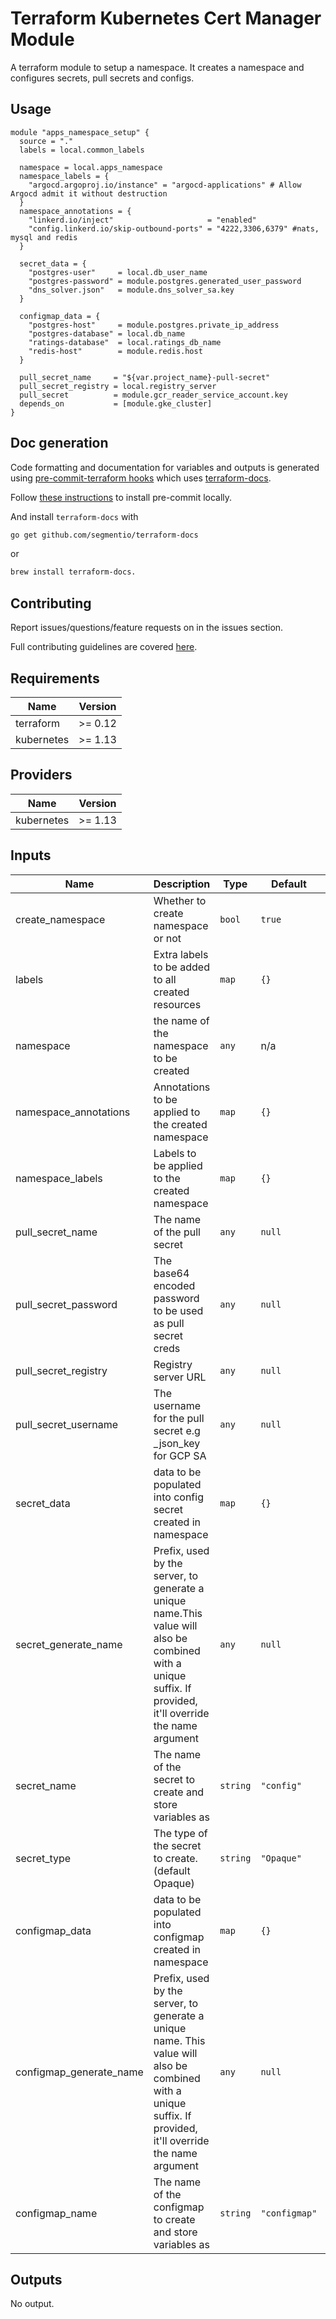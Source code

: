# Terraform Kubernetes Cert Manager Module
A terraform module to setup a namespace. It creates a namespace and configures secrets, pull secrets and configs.

## Usage

```hcl
module "apps_namespace_setup" {
  source = "."
  labels = local.common_labels

  namespace = local.apps_namespace
  namespace_labels = {
    "argocd.argoproj.io/instance" = "argocd-applications" # Allow Argocd admit it without destruction
  }
  namespace_annotations = {
    "linkerd.io/inject"                     = "enabled"
    "config.linkerd.io/skip-outbound-ports" = "4222,3306,6379" #nats, mysql and redis
  }

  secret_data = {
    "postgres-user"     = local.db_user_name
    "postgres-password" = module.postgres.generated_user_password
    "dns_solver.json"   = module.dns_solver_sa.key
  }

  configmap_data = {
    "postgres-host"     = module.postgres.private_ip_address
    "postgres-database" = local.db_name
    "ratings-database"  = local.ratings_db_name
    "redis-host"        = module.redis.host
  }

  pull_secret_name     = "${var.project_name}-pull-secret"
  pull_secret_registry = local.registry_server
  pull_secret          = module.gcr_reader_service_account.key
  depends_on           = [module.gke_cluster]
}
```

## Doc generation

Code formatting and documentation for variables and outputs is generated using [pre-commit-terraform hooks](https://github.com/antonbabenko/pre-commit-terraform) which uses [terraform-docs](https://github.com/segmentio/terraform-docs).

Follow [these instructions](https://github.com/antonbabenko/pre-commit-terraform#how-to-install) to install pre-commit locally.

And install `terraform-docs` with
```bash
go get github.com/segmentio/terraform-docs
```
or
```bash
brew install terraform-docs.
```

## Contributing

Report issues/questions/feature requests on in the issues section.

Full contributing guidelines are covered [here](CONTRIBUTING.md).

<!-- BEGINNING OF PRE-COMMIT-TERRAFORM DOCS HOOK -->
## Requirements

| Name | Version |
|------|---------|
| terraform | >= 0.12 |
| kubernetes | >= 1.13 |

## Providers

| Name | Version |
|------|---------|
| kubernetes | >= 1.13 |

## Inputs

| Name | Description | Type | Default | Required |
|------|-------------|------|---------|:--------:|
| create\_namespace | Whether to create namespace or not | `bool` | `true` | no |
| labels | Extra labels to be added to all created resources | `map` | `{}` | no |
| namespace | the name of the namespace to be created | `any` | n/a | yes |
| namespace\_annotations | Annotations to be applied to the created namespace | `map` | `{}` | no |
| namespace\_labels | Labels to be applied to the created namespace | `map` | `{}` | no |
| pull\_secret\_name | The name of the pull secret | `any` | `null` | no |
| pull\_secret\_password | The base64 encoded password to be used as pull secret creds | `any` | `null` | no |
| pull\_secret\_registry | Registry server URL | `any` | `null` | no |
| pull\_secret\_username | The username for the pull secret e.g \_json\_key for GCP SA | `any` | `null` | no |
| secret\_data | data to be populated into config secret created in namespace | `map` | `{}` | no |
| secret\_generate\_name | Prefix, used by the server, to generate a unique name.This value will also be combined with a unique suffix. If provided, it'll override the name argument | `any` | `null` | no |
| secret\_name | The name of the secret to create and store variables as | `string` | `"config"` | no |
| secret\_type | The type of the secret to create. (default Opaque) | `string` | `"Opaque"` | no |
| configmap\_data | data to be populated into configmap created in namespace | `map` | `{}` | no |
| configmap\_generate\_name | Prefix, used by the server, to generate a unique name. This value will also be combined with a unique suffix. If provided, it'll override the name argument | `any` | `null` | no |
| configmap\_name | The name of the configmap to create and store variables as | `string` | `"configmap"` | no |
## Outputs

No output.

<!-- END OF PRE-COMMIT-TERRAFORM DOCS HOOK -->
